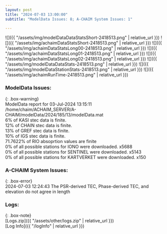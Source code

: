 ```yaml
---
layout: post
title: "2024-07-03 13:00:00"
subtitle: "ModelData Issues: 8; A-CHAIM System Issues: 1"

---
```


![]({{ "/assets/img/modelDataDataStatsShort-2418513.png" | relative_url }})
![]({{ "/assets/img/achaimDataStatsShort-2418513.png" | relative_url }})
![]({{ "/assets/img/achaimDataStatsLong00-2418513.png" | relative_url }})
![]({{ "/assets/img/achaimDataStatsLong01-2418513.png" | relative_url }})
![]({{ "/assets/img/achaimDataStatsLong02-2418513.png" | relative_url }})
![]({{ "/assets/img/modelDataDataStats-2418513.png" | relative_url }})
![]({{ "/assets/img/modelDataStationStats-2418513.png" | relative_url }})
![]({{ "/assets/img/achaimRunTime-2418513.png" | relative_url }})


### ModelData Issues:  
  
{: .box-warning}  
 ModelData report for 03-Jul-2024 13:15:11   
 /home/chaim/ACHAIM_SERVER/A-CHAIM/modelData/2024/185/13/modelData.mat   
 6% of KASI stec data is finite.   
 12% of CHAIN stec data is finite.   
 13% of GREF stec data is finite.   
 10% of IGS stec data is finite.   
 71.7622% of RIO absoprtion values are finite   
 0% of all possible stations for IONO were downloaded. x5688   
 0% of all possible stations for SENTINEL were downloaded. x5143   
 0% of all possible stations for KARTVERKET were downloaded. x150   
  
### A-CHAIM System Issues:  
  
{: .box-error}  
2024-07-03 12:24:43 The PSR-derived TEC, Phase-derived TEC, and elevation do not agree in length  

### Logs:  
  
{: .box-note}  
[Logs.zip]({{ "/assets/other/logs.zip" | relative_url }})  
[Log Info]({{ "/logInfo" | relative_url }})  
